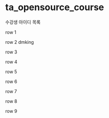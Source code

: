 # ta_opensource_course

수강생 아이디 목록

row 1

row 2
dmking

row 3

row 4

row 5

row 6

row 7

row 8

row 9

